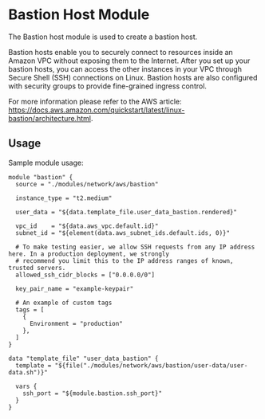 # Bastion Host Module

The Bastion host module is used to create a bastion host.

Bastion hosts enable you to securely connect to resources inside an Amazon VPC without exposing them to the
Internet. After you set up your bastion hosts, you can access the other instances in your VPC through Secure
Shell (SSH) connections on Linux. Bastion hosts are also configured with security groups to provide
fine-grained ingress control.

For more information please refer to the AWS article: https://docs.aws.amazon.com/quickstart/latest/linux-bastion/architecture.html.

## Usage

Sample module usage:

```hcl
module "bastion" {
  source = "./modules/network/aws/bastion"

  instance_type = "t2.medium"

  user_data = "${data.template_file.user_data_bastion.rendered}"

  vpc_id    = "${data.aws_vpc.default.id}"
  subnet_id = "${element(data.aws_subnet_ids.default.ids, 0)}"

  # To make testing easier, we allow SSH requests from any IP address here. In a production deployment, we strongly
  # recommend you limit this to the IP address ranges of known, trusted servers.
  allowed_ssh_cidr_blocks = ["0.0.0.0/0"]

  key_pair_name = "example-keypair"

  # An example of custom tags
  tags = [
    {
      Environment = "production"
    },
  ]
}

data "template_file" "user_data_bastion" {
  template = "${file("./modules/network/aws/bastion/user-data/user-data.sh")}"

  vars {
    ssh_port = "${module.bastion.ssh_port}"
  }
}
```
